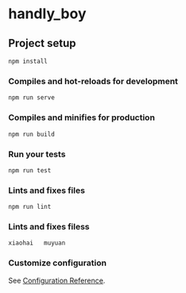 # handly_boy

## Project setup
```
npm install
```

### Compiles and hot-reloads for development
```
npm run serve
```

### Compiles and minifies for production
```
npm run build
```

### Run your tests
```
npm run test
```

### Lints and fixes files
```
npm run lint
```
### Lints and fixes filess
```
xiaohai   muyuan
```
### Customize configuration
See [Configuration Reference](https://cli.vuejs.org/config/).
